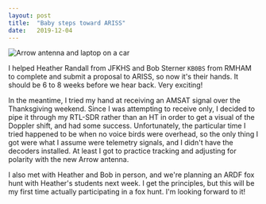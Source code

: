 ```yaml
---
layout: post
title:  "Baby steps toward ARISS"
date:   2019-12-04
---
```

![Arrow antenna and laptop on a car](https://3.bp.blogspot.com/-4-OrWVSThwQ/Xe22MQ7mlgI/AAAAAAABsEs/MA3n3Xo4QIQaRnoSuGvTmREwkHCk-OlfgCK4BGAYYCw/s320/IMG_20191129_104223.jpg)

I helped Heather Randall from JFKHS and Bob Sterner `KB0BS` from RMHAM to complete and submit a
proposal to ARISS, so now it's their hands. It should be 6 to 8 weeks before we hear back. Very
exciting!

In the meantime, I tried my hand at receiving an AMSAT signal over the Thanksgiving weekend. Since I
was attempting to receive only, I decided to pipe it through my RTL-SDR rather than an HT in order
to get a visual of the Doppler shift, and had some success. Unfortunately, the particular time I
tried happened to be when no voice birds were overhead, so the only thing I got were what I assume
were telemetry signals, and I didn't have the decoders installed. At least I got to practice
tracking and adjusting for polarity with the new Arrow antenna.

I also met with Heather and Bob in person, and we're planning an ARDF fox hunt with Heather's
students next week. I get the principles, but this will be my first time actually participating in a
fox hunt. I'm looking forward to it!
